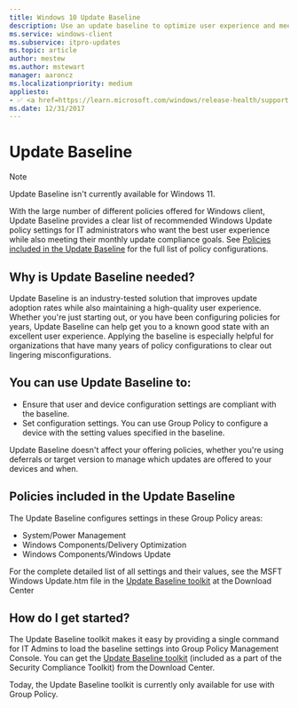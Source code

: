 ```yaml
---
title: Windows 10 Update Baseline
description: Use an update baseline to optimize user experience and meet monthly update goals in your organization.
ms.service: windows-client
ms.subservice: itpro-updates
ms.topic: article
author: mestew
ms.author: mstewart
manager: aaroncz
ms.localizationpriority: medium
appliesto: 
- ✅ <a href=https://learn.microsoft.com/windows/release-health/supported-versions-windows-client target=_blank>Windows 10</a>
ms.date: 12/31/2017
---
```


# Update Baseline

> [!NOTE]
> Update Baseline isn't currently available for Windows 11.

With the large number of different policies offered for Windows client, Update Baseline provides a clear list of recommended Windows Update policy settings for IT administrators who want the best user experience while also meeting their monthly update compliance goals. See [Policies included in the Update Baseline](#policies-included-in-the-update-baseline) for the full list of policy configurations. 

## Why is Update Baseline needed? 

Update Baseline is an industry-tested solution that improves update adoption rates while also maintaining a high-quality user experience. Whether you're just starting out, or you have been configuring policies for years, Update Baseline can help get you to a known good state with an excellent user experience. Applying the baseline is especially helpful for organizations that have many years of policy configurations to clear out lingering misconfigurations. 

## You can use Update Baseline to: 

- Ensure that user and device configuration settings are compliant with the baseline. 
- Set configuration settings. You can use Group Policy to configure a device with the setting values specified in the baseline. 

Update Baseline doesn't affect your offering policies, whether you're using deferrals or target version to manage which updates are offered to your devices and when. 

## Policies included in the Update Baseline 

The Update Baseline configures settings in these Group Policy areas:

- System/Power Management
- Windows Components/Delivery Optimization
- Windows Components/Windows Update

For the complete detailed list of all settings and their values, see the MSFT Windows Update.htm file in the [Update Baseline toolkit](https://www.microsoft.com/download/details.aspx?id=101056) at the Download Center 

## How do I get started? 

The Update Baseline toolkit makes it easy by providing a single command for IT Admins to load the baseline settings into Group Policy Management Console. You can get the [Update Baseline toolkit](https://www.microsoft.com/download/details.aspx?id=55319) (included as a part of the Security Compliance Toolkit) from the Download Center. 

Today, the Update Baseline toolkit is currently only available for use with Group Policy. 

